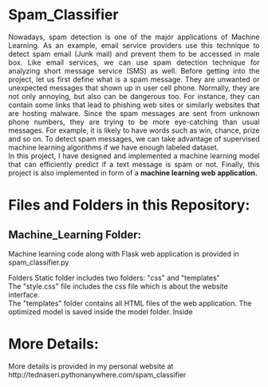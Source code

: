 # Spam_Classifier
<p align="justify">Nowadays, spam detection is one of the major applications of Machine Learning. As an example, email service providers use this technique to detect spam email (Junk mail) and prevent them to be accessed in male box. Like email services, we can use spam detection technique for analyzing short message service (SMS) as well. Before getting into the project, let us first define what is a spam message. They are unwanted or unexpected messages that shown up in user cell phone. Normally, they are not only annoying, but also can be dangerous too. For instance, they can contain some links that lead to phishing web sites or similarly websites that are hosting malware. Since the spam messages are sent from unknown phone numbers, they are trying to be more eye-catching than usual messages. For example, it is likely to have words such as win, chance, prize and so on. To detect spam messages, we can take advantage of supervised machine learning algorithms if we have enough labeled dataset. <br>
In this project, I have designed and implemented a machine learning model that can efficiently predict if a text message is spam or not. Finally, this project is also implemented in form of a <strong>machine learning web application.</strong></p>

# Files and Folders in this Repository:
## Machine_Learning Folder:
Machine learning code along with Flask web application is provided in spam_classifier.py<br>

Folders Static folder includes two folders: "css" and "templates"<br>
The "style.css" file includes the css file which is about the website interface.<br>
The "templates" folder contains all HTML files of the web application.
The optimized model is saved inside the model folder.
Inside

# More Details:
<p>More details is provided in my personal website at http://tednaseri.pythonanywhere.com/spam_classifier</p>
